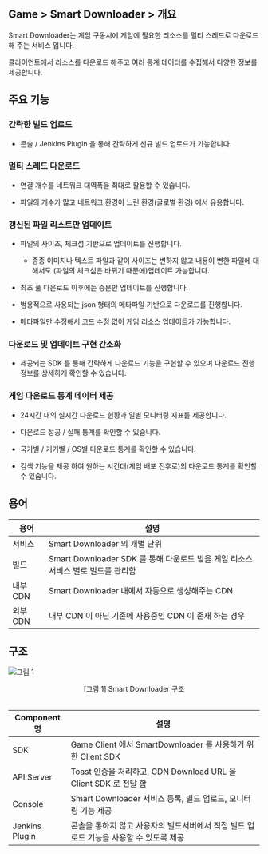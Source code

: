 ## Game > Smart Downloader > 개요



Smart Downloader는 게임 구동시에 게임에 필요한 리소스를 멀티 스레드로 다운로드 해 주는 서비스 입니다.

클라이언트에서 리소스를 다운로드 해주고 여러 통계 데이터를 수집해서 다양한 정보를 제공합니다.



## 주요 기능



### 간략한 빌드 업로드

- 콘솔 / Jenkins Plugin 을 통해 간략하게 신규 빌드 업로드가 가능합니다.



### 멀티 스레드 다운로드

- 연결 개수를 네트워크 대역폭을 최대로 활용할 수 있습니다.

- 파일의 개수가 많고 네트워크 환경이 느린 환경(글로벌 환경) 에서 유용합니다.



### 갱신된 파일 리스트만 업데이트

- 파일의 사이즈, 체크섬 기반으로 업데이트를 진행합니다.

	- 종종 이미지나 텍스트 파일과 같이 사이즈는 변하지 않고 내용이 변한 파일에 대해서도 (파일의 체크섬은 바뀌기 때문에)업데이트 가능합니다.

- 최초 풀 다운로드 이후에는 증분만 업데이트를 진행합니다.

- 범용적으로 사용되는 json 형태의 메타파일 기반으로 다운로드를 진행합니다.

- 메타파일만 수정해서 코드 수정 없이 게임 리소스 업데이트가 가능합니다.





### 다운로드 및 업데이트 구현 간소화
- 제공되는 SDK 를 통해 간략하게 다운로드 기능을 구현할 수 있으며 다운로드 진행정보를 상세하게 확인할 수 있습니다.


### 게임 다운로드 통계 데이터 제공

- 24시간 내의 실시간 다운로드 현황과 일별 모니터링 지표를 제공합니다.

- 다운로드 성공 / 실패 통계를 확인할 수 있습니다.

- 국가별 / 기기별 / OS별 다운로드 통계를 확인할 수 있습니다.

- 검색 기능을 제공 하여 원하는 시간대(게임 배포 전후로)의 다운로드 통계를 확인할 수 있습니다.


## 용어

| 용어 | 설명 |
| --- | --- |
| 서비스 |	Smart Downloader 의 개별 단위|
| 빌드 | Smart Downloader SDK 를 통해 다운로드 받을 게임 리소스. 서비스 별로 빌드를 관리함 |
| 내부 CDN | Smart Downloader 내에서 자동으로 생성해주는 CDN |
| 외부 CDN | 내부 CDN 이 아닌 기존에 사용중인 CDN 이 존재 하는 경우 |


## 구조

![그림 1](http://static.toastoven.net/prod_smartdownloader/overview/overview_img_structure.png)
<center>[그림 1] Smart Downloader 구조 </center>

<br>

| Component 명 | 설명 |
| --- | --- |
| SDK | Game Client 에서 SmartDownloader 를 사용하기 위한 Client SDK |
| API Server | Toast 인증을 처리하고, CDN Download URL 을 Client SDK 로 전달 함 |
| Console |	Smart Downloader 서비스 등록, 빌드 업로드, 모니터링 기능 제공 |
| Jenkins Plugin | 콘솔을 통하지 않고 사용자의 빌드서버에서 직접 빌드 업로드 기능을 사용할 수 있도록 제공 |
